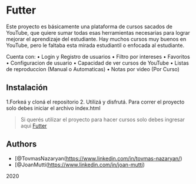 
# Futter 

Este proyecto es básicamente una plataforma de cursos sacados de YouTube, que quiere sumar todas esas herramientas necesarias para lograr mejorar el aprendizaje del estudiante.
Hay muchos cursos muy buenos en YouTube, pero le faltaba esta mirada estudiantil o enfocada al estudiante.


Cuenta con:
• Login y Registro de usuarios 
• Filtro por intereses
• Favoritos 
• Configuracion de usuario
• Capacidad de ver cursos de YouTube
• Listas de reproduccion (Manual o Automaticas)
• Notas por video (Por Curso)

## Instalación
1.Forkeá y cloná el repositorio
2. Utilizá y disfrutá. Para correr el proyecto solo debes iniciar el archivo index.html



> Si querés utilizar el proyecto para hacer cursos solo debes ingresar aqui [Futter](https://futter.cc/)


## Authors

- [@TovmasNazaryan(https://www.linkedin.com/in/tovmas-nazaryan/)
- [@JoanMutti(https://www.linkedin.com/in/joan-mutti)

2020
